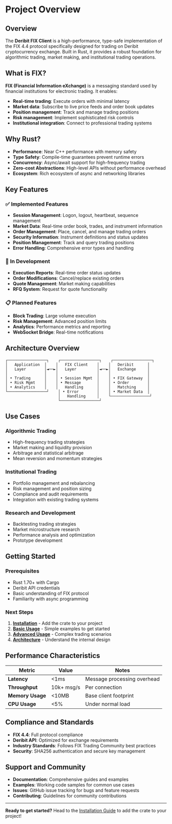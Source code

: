 # Project Overview

## Overview

The **Deribit FIX Client** is a high-performance, type-safe implementation of the FIX 4.4 protocol specifically designed for trading on Deribit cryptocurrency exchange. Built in Rust, it provides a robust foundation for algorithmic trading, market making, and institutional trading operations.

## What is FIX?

**FIX (Financial Information eXchange)** is a messaging standard used by financial institutions for electronic trading. It enables:

- **Real-time trading**: Execute orders with minimal latency
- **Market data**: Subscribe to live price feeds and order book updates
- **Position management**: Track and manage trading positions
- **Risk management**: Implement sophisticated risk controls
- **Institutional integration**: Connect to professional trading systems

## Why Rust?

- **Performance**: Near C++ performance with memory safety
- **Type Safety**: Compile-time guarantees prevent runtime errors
- **Concurrency**: Async/await support for high-frequency trading
- **Zero-cost Abstractions**: High-level APIs without performance overhead
- **Ecosystem**: Rich ecosystem of async and networking libraries

## Key Features

### ✅ **Implemented Features**
- **Session Management**: Logon, logout, heartbeat, sequence management
- **Market Data**: Real-time order book, trades, and instrument information
- **Order Management**: Place, cancel, and manage trading orders
- **Security Information**: Instrument definitions and status updates
- **Position Management**: Track and query trading positions
- **Error Handling**: Comprehensive error types and handling

### 🚧 **In Development**
- **Execution Reports**: Real-time order status updates
- **Order Modifications**: Cancel/replace existing orders
- **Quote Management**: Market making capabilities
- **RFQ System**: Request for quote functionality

### 📋 **Planned Features**
- **Block Trading**: Large volume execution
- **Risk Management**: Advanced position limits
- **Analytics**: Performance metrics and reporting
- **WebSocket Bridge**: Real-time notifications

## Architecture Overview

```
┌─────────────────┐    ┌─────────────────┐    ┌─────────────────┐
│   Application  │    │   FIX Client    │    │   Deribit      │
│   Layer        │◄──►│   Layer         │◄──►│   Exchange     │
│                │    │                 │    │                │
│ • Trading      │    │ • Session Mgmt  │    │ • FIX Gateway  │
│ • Risk Mgmt    │    │ • Message       │    │ • Order        │
│ • Analytics    │    │   Handling      │    │   Matching     │
└─────────────────┘    │ • Error        │    │ • Market Data  │
                       │   Handling     │    └─────────────────┘
                       └─────────────────┘
```

## Use Cases

### **Algorithmic Trading**
- High-frequency trading strategies
- Market making and liquidity provision
- Arbitrage and statistical arbitrage
- Mean reversion and momentum strategies

### **Institutional Trading**
- Portfolio management and rebalancing
- Risk management and position sizing
- Compliance and audit requirements
- Integration with existing trading systems

### **Research and Development**
- Backtesting trading strategies
- Market microstructure research
- Performance analysis and optimization
- Prototype development

## Getting Started

### **Prerequisites**
- Rust 1.70+ with Cargo
- Deribit API credentials
- Basic understanding of FIX protocol
- Familiarity with async programming

### **Next Steps**
1. **[Installation](installation/main.md)** - Add the crate to your project
2. **[Basic Usage](usage/basic_example.md)** - Simple examples to get started
3. **[Advanced Usage](usage/advanced_example.md)** - Complex trading scenarios
4. **[Architecture](architecture/main.md)** - Understand the internal design

## Performance Characteristics

| Metric | Value | Notes |
|--------|-------|-------|
| **Latency** | <1ms | Message processing overhead |
| **Throughput** | 10k+ msg/s | Per connection |
| **Memory Usage** | <10MB | Base client footprint |
| **CPU Usage** | <5% | Under normal load |

## Compliance and Standards

- **FIX 4.4**: Full protocol compliance
- **Deribit API**: Optimized for exchange requirements
- **Industry Standards**: Follows FIX Trading Community best practices
- **Security**: SHA256 authentication and secure key management

## Support and Community

- **Documentation**: Comprehensive guides and examples
- **Examples**: Working code samples for common use cases
- **Issues**: GitHub issue tracking for bugs and feature requests
- **Contributing**: Guidelines for community contributions

---

**Ready to get started?** Head to the [Installation Guide](installation/main.md) to add the crate to your project!
